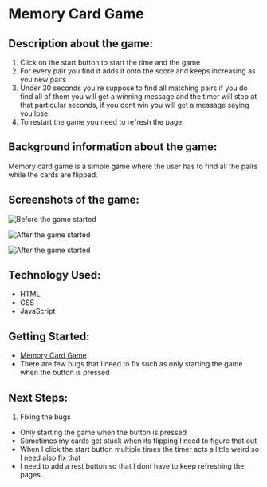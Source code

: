 # Memory Card Game

## Description about the game:

1. Click on the start button to start the time and the game
2. For every pair you find it adds it onto the score and keeps increasing as you new pairs
2. Under 30 seconds you're suppose to find all matching pairs if you do find all of them you will get a winning message and the timer will stop at that particular seconds, if you dont win you will get a message saying you lose.
4. To restart the game you need to refresh the page

## Background information about the game: 

Memory card game is a simple game where the user has to find all the pairs while the cards are flipped.

## Screenshots of the game:

![Before the game started]()
&nbsp;
&nbsp;

![After the game started](https://github.com/priya131998/memory-card-game/blob/main/Screenshots/Screenshot3.png)
&nbsp;
&nbsp;

![After the game started](https://github.com/priya131998/memory-card-game/blob/main/Screenshots/Screenshot1.png)
&nbsp;
&nbsp;

## Technology Used:

* HTML
* CSS
* JavaScript

## Getting Started:

* [Memory Card Game](https://priya131998.github.io/memory-card-game/)
* There are few bugs that I need to fix such as only starting the game when the button is pressed

## Next Steps:

1. Fixing the bugs
* Only starting the game when the button is pressed
* Sometimes my cards get stuck when its flipping I need to figure that out
* When I click the start button multiple times the timer acts a little weird so I need also fix that
* I need to add a rest button so that I dont have to keep refreshing the pages.
